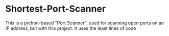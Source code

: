 # Shortest-Port-Scanner
This is a python-based "Port Scanner", used for scanning open ports on an IP address, but with this project. It uses the least lines of code
